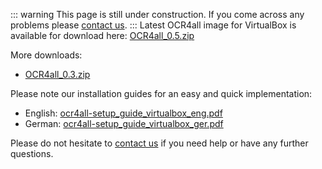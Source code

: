 ::: warning 
This page is still under construction.
If you come across any problems please [contact us](mailto:florian.langhanki@uni-wuerzburg.de).
:::
Latest OCR4all image for VirtualBox is available for download here:
[OCR4all_0.5.zip](www.kallimachos.uni-wuerzburg.de/ocr4all-download/download.php?file=OCR4all_0.5.zip)

More downloads:
- [OCR4all_0.3.zip](www.kallimachos.uni-wuerzburg.de/ocr4all-download/download.php?file=OCR4all_0.3.zip)

Please note our installation guides for an easy and quick
implementation:
- English: [ocr4all-setup_guide_virtualbox_eng.pdf](github.com/OCR4all/getting_started/blob/master/ocr4all-setup_guide_virtualbox_eng.pdf)
- German: [ocr4all-setup_guide_virtualbox_ger.pdf](github.com/OCR4all/getting_started/blob/master/ocr4all-setup_guide_virtualbox_ger.pdf)

Please do not hesitate to [contact 
us](mailto:ocr4all@uni-wuerzburg.de?subject=ocr4all%20contact)
if you need help or have any further questions.
